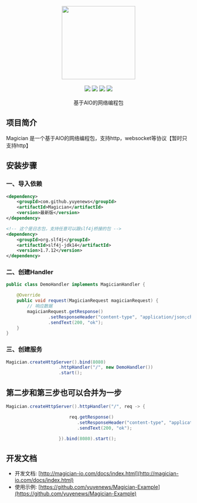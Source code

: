 <div align=center>
<img width="200px;" src="http://mars-framework.com/img/logo-black.png"/>
</div>

<br/>

<div align=center>

<img src="https://img.shields.io/badge/licenes-MIT-brightgreen.svg"/>
<img src="https://img.shields.io/badge/jdk-11+-brightgreen.svg"/>
<img src="https://img.shields.io/badge/maven-3.5.4+-brightgreen.svg"/>
<img src="https://img.shields.io/badge/release-master-brightgreen.svg"/>

</div>
<br/>

<div align=center>
基于AIO的网络编程包
</div>


## 项目简介

Magician 是一个基于AIO的网络编程包，支持http，websocket等协议【暂时只支持http】

## 安装步骤

### 一、导入依赖

```xml
<dependency>
    <groupId>com.github.yuyenews</groupId>
    <artifactId>Magician</artifactId>
    <version>最新版</version>
</dependency>

<!-- 这个是日志包，支持任意可以跟slf4j桥接的包 -->
<dependency>
    <groupId>org.slf4j</groupId>
    <artifactId>slf4j-jdk14</artifactId>
    <version>1.7.12</version>
</dependency>
```
### 二、创建Handler
```java
public class DemoHandler implements MagicianHandler {

    @Override
    public void request(MagicianRequest magicianRequest) {
        // 响应数据
        magicianRequest.getResponse()
                .setResponseHeader("content-type", "application/json;charset=UTF-8")
                .sendText(200, "ok");
    }
}
```

### 三、创建服务
```java
Magician.createHttpServer().bind(8080)
                    .httpHandler("/", new DemoHandler())
                    .start();
```

## 第二步和第三步也可以合并为一步
```java
Magician.createHttpServer().httpHandler("/", req -> {

                        req.getResponse()
                           .setResponseHeader("content-type", "application/json;charset=UTF-8")
                           .sendText(200, "ok");

                    }).bind(8080).start();
```

## 开发文档
- 开发文档: [http://magician-io.com/docs/index.html](http://magician-io.com/docs/index.html)
- 使用示例: [https://github.com/yuyenews/Magician-Example](https://github.com/yuyenews/Magician-Example)